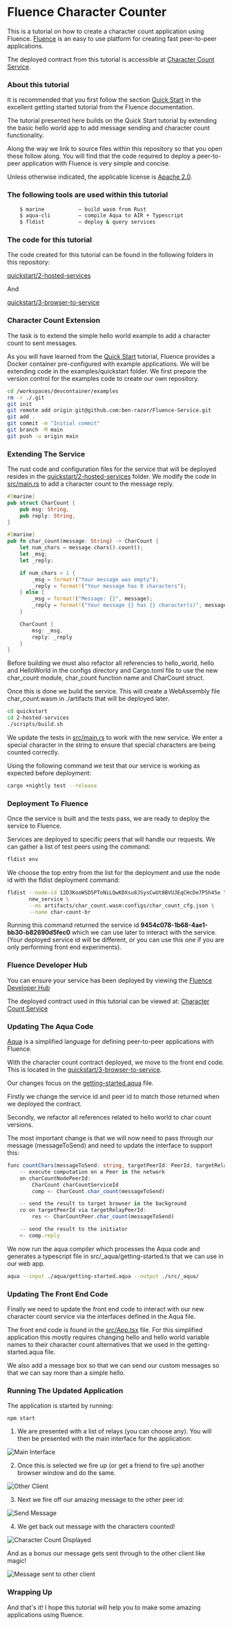 # Fluence Character Counter

This is a tutorial on how to create a character count application using Fluence. [Fluence](https://fluence.network/) is an easy to use platform for creating fast peer-to-peer applications.

The deployed contract from this tutorial is accessible at [Character Count Service](https://dash.fluence.dev/blueprint/5c187205fef8d3306dcf6ffd73efd623a8774d3adc698e6244bc11e81d704ba6).

### About this tutorial

It is recommended that you first follow the section [Quick Start](https://doc.fluence.dev/docs/quick-start) in the excellent getting started tutorial from the Fluence documentation.

The tutorial presented here builds on the Quick Start tutorial by extending the basic hello world app to add message sending and character count functionality.

Along the way we link to source files within this repository so that you open these follow along. You will find that the code required to deploy a peer-to-peer application with Fluence is very simple and concise.

Unless otherwise indicated, the applicable license is [Apache 2.0](https://github.com/fluencelabs/fluence/blob/master/LICENSE).

### The following tools are used within this tutorial

```bash
    $ marine           – build wasm from Rust  
    $ aqua-cli         – compile Aqua to AIR + Typescript  
    $ fldist           – deploy & query services  
```

### The code for this tutorial

The code created for this tutorial can be found in the following folders in this repository:

[quickstart/2-hosted-services](https://github.com/ben-razor/Fluence-Service/tree/main/quickstart/2-hosted-services)

And

[quickstart/3-browser-to-service](https://github.com/ben-razor/Fluence-Service/tree/main/quickstart/3-browser-to-service)


### Character Count Extension

The task is to extend the simple hello world example to add a character count to sent messages.

As you will have learned from the [Quick Start](https://doc.fluence.dev/docs/quick-start) tutorial, Fluence provides a Docker container pre-configured with example applications. We will be extending code in the examples/quickstart folder. We first prepare the version control for the examples code to create our own repository.

```bash
cd /workspaces/devcontainer/examples
rm -r ./.git
git init
git remote add origin git@github.com:ben-razor/Fluence-Service.git
git add .
git commit -m "Initial commit"
git branch -M main
git push -u origin main
```

### Extending The Service

The rust code and configuration files for the service that will be deployed resides in the [quickstart/2-hosted-services](https://github.com/ben-razor/Fluence-Service/tree/main/quickstart/2-hosted-services) folder. We modify the code in [src/main.rs](https://github.com/ben-razor/Fluence-Service/tree/main/quickstart/2-hosted-services/src/main.rs) to add a character count to the message reply.

```rust
#[marine]
pub struct CharCount {
    pub msg: String,
    pub reply: String,
}

#[marine]
pub fn char_count(message: String) -> CharCount {
    let num_chars = message.chars().count();
    let _msg;
    let _reply;

    if num_chars < 1 {
        _msg = format!("Your message was empty");
        _reply = format!("Your message has 0 characters");
    } else {
        _msg = format!("Message: {}", message);
        _reply = format!("Your message {} has {} character(s)", message, num_chars);
    }

    CharCount {
        msg: _msg,
        reply: _reply
    }
}
```

Before building we must also refactor all referencies to hello_world, hello and HelloWorld in the configs directory and Cargo.toml file to use the new char_count module, char_count function name and CharCount struct.

Once this is done we build the service. This will create a WebAssembly file char_count.wasm in ./artifacts that will be deployed later.

```bash
cd quickstart
cd 2-hosted-services
./scripts/build.sh
```

We update the tests in [src/main.rs](https://github.com/ben-razor/Fluence-Service/tree/main/quickstart/2-hosted-services/src/main.rs) to work with the new service. We enter a special character in the string to ensure that special characters are being counted correctly. 

Using the following command we test that our service is working as expected before deployment:

```bash
cargo +nightly test --release
```

### Deployment To Fluence

Once the service is built and the tests pass, we are ready to deploy the service to Fluence.

Services are deployed to specific peers that will handle our requests. We can gather a list of test peers using the command:

```bash
fldist env
```

We choose the top entry from the list for the deployment and use the node id with the fldist deployment command:

```bash
fldist --node-id 12D3KooWSD5PToNiLQwKDXsu8JSysCwUt8BVUJEqCHcDe7P5h45e \
       new_service \
       --ms artifacts/char_count.wasm:configs/char_count_cfg.json \
       --name char-count-br
```

Running this command returned the service id **9454c078-1b68-4ae1-bb30-b82690d5fec0** which we can use later to interact with the service. (Your deployed service id will be different, or you can use this one if you are only performing front end experiments).

### Fluence Developer Hub

You can ensure your service has been deployed by viewing the [Fluence Developer Hub](https://dash.fluence.dev/)

The deployed contract used in this tutorial can be viewed at:
[Character Count Service](https://dash.fluence.dev/blueprint/5c187205fef8d3306dcf6ffd73efd623a8774d3adc698e6244bc11e81d704ba6)

### Updating The Aqua Code 

[Aqua](https://doc.fluence.dev/aqua-book/) is a simplified language for defining peer-to-peer applications with Fluence.

With the character count contract deployed, we move to the front end code. This is located in the [quickstart/3-browser-to-service](https://github.com/ben-razor/Fluence-Service/tree/main/quickstart/3-browser-to-service).

Our changes focus on the [getting-started.aqua](https://github.com/ben-razor/Fluence-Service/tree/main/quickstart/3-browser-to-service/aqua/getting-started.aqua) file.

Firstly we change the service id and peer id to match those returned when we deployed the contract.

Secondly, we refactor all references related to hello world to char count versions.

The most important change is that we will now need to pass through our message (messageToSend) and need to update the interface to support this:

```TypeScript
func countChars(messageToSend: string, targetPeerId: PeerId, targetRelayPeerId: PeerId) -> string:
    -- execute computation on a Peer in the network
    on charCountNodePeerId:
        CharCount charCountServiceId
        comp <- CharCount.char_count(messageToSend)

    -- send the result to target browser in the background
    co on targetPeerId via targetRelayPeerId:
        res <- CharCountPeer.char_count(messageToSend)

    -- send the result to the initiator
    <- comp.reply
```

We now run the aqua compiler which processes the Aqua code and generates a typescript file in src/_aqua/getting-started.ts that we can use in our web app.

```bash
aqua --input ./aqua/getting-started.aqua --output ./src/_aqua/
```

### Updating The Front End Code

Finally we need to update the front end code to interact with our new character count service via the interfaces defined in the Aqua file.

The front end code is found in the [src/App.tsx](https://github.com/ben-razor/Fluence-Service/tree/main/quickstart/3-browser-to-servicesrc/src/App.tsx) file. For this simplified application this mostly requires changing hello and hello world variable names to their character count alternatives that we used in the getting-started.aqua file.

We also add a message box so that we can send our custom messages so that we can say more than a simple hello.

### Running The Updated Application

The application is started by running:

```
npm start
```

1. We are presented with a list of relays (you can choose any). You will then be presented with the main interface for the application:

![Main Interface](https://github.com/ben-razor/Fluence-Service/blob/main/img/2-peer-selected.png)

2. Once this is selected we fire up (or get a friend to fire up) another browser window and do the same.

![Other Client](https://github.com/ben-razor/Fluence-Service/blob/main/img/3-second-peer-selected.png)

3. Next we fire off our amazing message to the other peer id:

![Send Message](https://github.com/ben-razor/Fluence-Service/blob/main/img/4-pre-message-send.png)

4. We get back out message with the characters counted!

![Character Count Displayed](https://github.com/ben-razor/Fluence-Service/blob/main/img/5-character-count-displayed.png)

And as a bonus our message gets sent through to the other client like magic!

![Message sent to other client](https://github.com/ben-razor/Fluence-Service/blob/main/img/6-message-send-to-other-client.png)

### Wrapping Up

And that's it! I hope this tutorial will help you to make some amazing applications using fluence.
